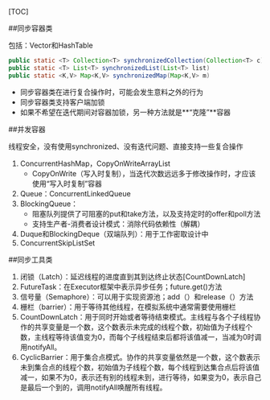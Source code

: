 [TOC]



##同步容器类

  包括：Vector和HashTable

```java
public static <T> Collection<T> synchronizedCollection(Collection<T> c)
public static <T> List<T> synchronizedList(List<T> list)
public static <K,V> Map<K,V> synchronizedMap(Map<K,V> m)
```

* 同步容器类在进行复合操作时，可能会发生意料之外的行为
* 同步容器类支持客户端加锁
* 如果不希望在迭代期间对容器加锁，另一种方法就是**“克隆”**容器

##并发容器

线程安全，没有使用synchronized、没有迭代问题、直接支持一些复合操作

1. ConcurrentHashMap，CopyOnWriteArrayList
    * CopyOnWrite（写入时复制），当迭代次数远远多于修改操作时，才应该使用“写入时复制”容器
2. Queue：ConcurrentLinkedQueue
3. BlockingQueue：
    * 阻塞队列提供了可阻塞的put和take方法，以及支持定时的offer和poll方法
    * 支持生产者-消费者设计模式：消除代码依赖性（解耦）
4. Duque和BlockingDeque（双端队列）：用于工作密取设计中
5. ConcurrentSkipListSet

##同步工具类
1. 闭锁（Latch）：延迟线程的进度直到其到达终止状态[CountDownLatch]
2. FutureTask：在Executor框架中表示异步任务；future.get()方法
3. 信号量（Semaphore）：可以用于实现资源池；add（）和release（）方法
4. 栅栏（barrier）：用于等待其他线程，在模拟系统中通常需要使用栅栏
5. CountDownLatch：用于同时开始或者等待结束模式。主线程与各个子线程协作的共享变量是一个数，这个数表示未完成的线程个数，初始值为子线程个数，主线程等待该值变为0，而每个子线程结束后都将该值减一，当减为0时调用notifyAll。
6. CyclicBarrier：用于集合点模式。协作的共享变量依然是一个数，这个数表示未到集合点的线程个数，初始值为子线程个数，每个线程到达集合点后将该值减一，如果不为0，表示还有别的线程未到，进行等待，如果变为0，表示自己是最后一个到的，调用notifyAll唤醒所有线程。
